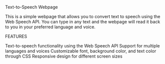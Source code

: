 Text-to-Speech Webpage

This is a simple webpage that allows you to convert text to speech using the Web Speech API. 
You can type in any text and the webpage will read it back to you in your preferred language and voice.

FEATURES

Text-to-speech functionality using the Web Speech API
Support for multiple languages and voices
Customizable font, background color, and text color through CSS
Responsive design for different screen sizes
